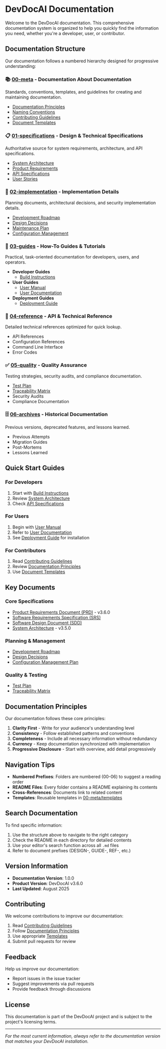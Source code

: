 # DevDocAI Documentation

Welcome to the DevDocAI documentation. This comprehensive documentation system is organized to help you quickly find the information you need, whether you're a developer, user, or contributor.

## Documentation Structure

Our documentation follows a numbered hierarchy designed for progressive understanding:

### 📚 [00-meta](00-meta/) - Documentation About Documentation
Standards, conventions, templates, and guidelines for creating and maintaining documentation.
- [Documentation Principles](00-meta/system/principles.md)
- [Naming Conventions](00-meta/conventions/naming.md)
- [Contributing Guidelines](00-meta/conventions/contributing.md)
- [Document Templates](00-meta/templates/)

### 📋 [01-specifications](01-specifications/) - Design & Technical Specifications  
Authoritative source for system requirements, architecture, and API specifications.
- [System Architecture](01-specifications/architecture/system-architecture.md)
- [Product Requirements](01-specifications/requirements/product-requirements.md)
- [API Specifications](01-specifications/api/api-specification.md)
- [User Stories](01-specifications/requirements/user-stories.md)

### 🔨 [02-implementation](02-implementation/) - Implementation Details
Planning documents, architectural decisions, and security implementation details.
- [Development Roadmap](02-implementation/planning/roadmap.md)
- [Design Decisions](02-implementation/decisions/design-decisions.md)
- [Maintenance Plan](02-implementation/planning/maintenance-plan.md)
- [Configuration Management](02-implementation/planning/configuration-management.md)

### 📖 [03-guides](03-guides/) - How-To Guides & Tutorials
Practical, task-oriented documentation for developers, users, and operators.
- **Developer Guides**
  - [Build Instructions](03-guides/developer/build-instructions.md)
- **User Guides**  
  - [User Manual](03-guides/user/user-manual.md)
  - [User Documentation](03-guides/user/user-documentation.md)
- **Deployment Guides**
  - [Deployment Guide](03-guides/deployment/deployment-guide.md)

### 📘 [04-reference](04-reference/) - API & Technical Reference
Detailed technical references optimized for quick lookup.
- API References
- Configuration References
- Command Line Interface
- Error Codes

### ✅ [05-quality](05-quality/) - Quality Assurance
Testing strategies, security audits, and compliance documentation.
- [Test Plan](05-quality/testing/test-plan.md)
- [Traceability Matrix](05-quality/testing/traceability-matrix.md)
- Security Audits
- Compliance Documentation

### 🗄️ [06-archives](06-archives/) - Historical Documentation
Previous versions, deprecated features, and lessons learned.
- Previous Attempts
- Migration Guides
- Post-Mortems
- Lessons Learned

## Quick Start Guides

### For Developers
1. Start with [Build Instructions](03-guides/developer/build-instructions.md)
2. Review [System Architecture](01-specifications/architecture/system-architecture.md)
3. Check [API Specifications](01-specifications/api/api-specification.md)

### For Users
1. Begin with [User Manual](03-guides/user/user-manual.md)
2. Refer to [User Documentation](03-guides/user/user-documentation.md)
3. See [Deployment Guide](03-guides/deployment/deployment-guide.md) for installation

### For Contributors
1. Read [Contributing Guidelines](00-meta/conventions/contributing.md)
2. Review [Documentation Principles](00-meta/system/principles.md)
3. Use [Document Templates](00-meta/templates/)

## Key Documents

### Core Specifications
- [Product Requirements Document (PRD)](01-specifications/requirements/product-requirements.md) - v3.6.0
- [Software Requirements Specification (SRS)](01-specifications/requirements/software-requirements.md)
- [Software Design Document (SDD)](01-specifications/architecture/software-design.md)
- [System Architecture](01-specifications/architecture/system-architecture.md) - v3.5.0

### Planning & Management
- [Development Roadmap](02-implementation/planning/roadmap.md)
- [Design Decisions](02-implementation/decisions/design-decisions.md)
- [Configuration Management Plan](02-implementation/planning/configuration-management.md)

### Quality & Testing
- [Test Plan](05-quality/testing/test-plan.md)
- [Traceability Matrix](05-quality/testing/traceability-matrix.md)

## Documentation Principles

Our documentation follows these core principles:

1. **Clarity First** - Write for your audience's understanding level
2. **Consistency** - Follow established patterns and conventions
3. **Completeness** - Include all necessary information without redundancy
4. **Currency** - Keep documentation synchronized with implementation
5. **Progressive Disclosure** - Start with overview, add detail progressively

## Navigation Tips

- **Numbered Prefixes**: Folders are numbered (00-06) to suggest a reading order
- **README Files**: Every folder contains a README explaining its contents
- **Cross-References**: Documents link to related content
- **Templates**: Reusable templates in [00-meta/templates](00-meta/templates/)

## Search Documentation

To find specific information:
1. Use the structure above to navigate to the right category
2. Check the README in each directory for detailed contents
3. Use your editor's search function across all `.md` files
4. Refer to document prefixes (DESIGN-, GUIDE-, REF-, etc.)

## Version Information

- **Documentation Version**: 1.0.0
- **Product Version**: DevDocAI v3.6.0
- **Last Updated**: August 2025

## Contributing

We welcome contributions to improve our documentation:

1. Read [Contributing Guidelines](00-meta/conventions/contributing.md)
2. Follow [Documentation Principles](00-meta/system/principles.md)
3. Use appropriate [Templates](00-meta/templates/)
4. Submit pull requests for review

## Feedback

Help us improve our documentation:
- Report issues in the issue tracker
- Suggest improvements via pull requests
- Provide feedback through discussions

## License

This documentation is part of the DevDocAI project and is subject to the project's licensing terms.

---

*For the most current information, always refer to the documentation version that matches your DevDocAI installation.*